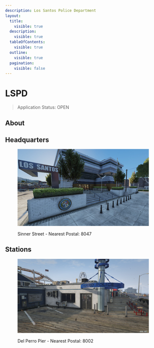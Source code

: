 ```yaml
---
description: Los Santos Police Department
layout:
  title:
    visible: true
  description:
    visible: true
  tableOfContents:
    visible: true
  outline:
    visible: true
  pagination:
    visible: false
---
```


# LSPD

> Application Status: OPEN

## About



## Headquarters

<figure><img src="../../../../../.gitbook/assets/mrpd.jpg" alt=""><figcaption><p>Sinner Street - Nearest Postal: 8047</p></figcaption></figure>

## Stations

<figure><img src="../../../../../.gitbook/assets/LSPD Del Perro.jpg" alt=""><figcaption><p>Del Perro Pier - Nearest Postal: 8002</p></figcaption></figure>
